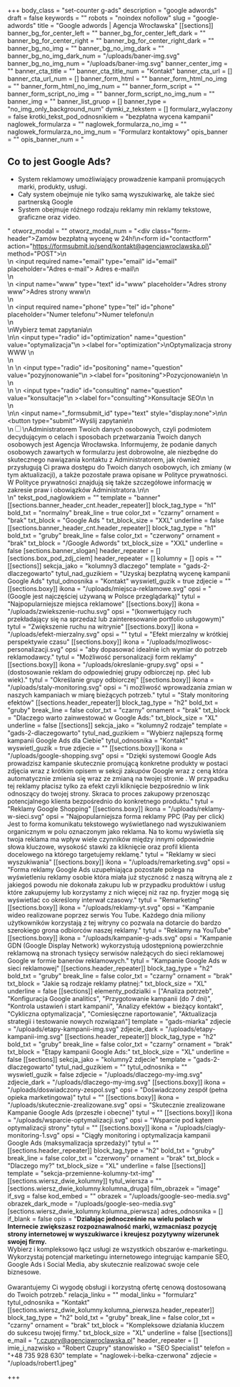 +++
body_class = "set-counter g-ads"
description = "google adwords"
draft = false
keywords = ""
robots = "noindex nofollow"
slug = "google-adwords"
title = "Google adwords | Agencja Wrocławska"
[[sections]]
banner_bg_for_center_left = ""
banner_bg_for_center_left_dark = ""
banner_bg_for_center_right = ""
banner_bg_for_center_right_dark = ""
banner_bg_no_img = ""
banner_bg_no_img_dark = ""
banner_bg_no_img_dark_num = "/uploads/baner-img.svg"
banner_bg_no_img_num = "/uploads/baner-img.svg"
banner_center_img = ""
banner_cta_title = ""
banner_cta_title_num = "Kontakt"
banner_cta_url = []
banner_cta_url_num = []
banner_form_html = ""
banner_form_html_no_img = ""
banner_form_html_no_img_num = ""
banner_form_script = ""
banner_form_script_no_img = ""
banner_form_script_no_img_num = ""
banner_img = ""
banner_list_gruop = []
banner_type = "no_img_only_background_num"
dymki_z_tekstem = []
formularz_wylaczony = false
krotki_tekst_pod_odnosnikiem = "bezpłatna wycena kampanii"
naglowek_formularza = ""
naglowek_formularza_no_img = ""
naglowek_formularza_no_img_num = "Formularz kontaktowy"
opis_banner = ""
opis_banner_num = "<h2 class='header-counter txt-XL'>Co to jest Google Ads?</h2><ul class='no-img-banner-list'><li>System reklamowy umożliwiający prowadzenie kampanii promujących marki, produkty, usługi. </li><li>Cały system obejmuje nie tylko samą wyszukiwarkę, ale także sieć partnerską Google</li><li>System obejmuje różnego rodzaju reklamy min reklamy tekstowe, graficzne oraz video.</li></ul>"
otworz_modal = ""
otworz_modal_num = "<div class=\"form-header\">Zamów bezpłatną wycenę w 24h!</div>\n<form id=\"contactform\" action=\"https://formsubmit.io/send/kontakt@agencjawroclawska.pl\" method=\"POST\">\n<div class='input-cnt'>\n <input required name=\"email\" type=\"email\" id=\"email\" placeholder=\"Adres e-mail\"><label for='email'> Adres e-mail</label>\n</div>\n<div class='input-cnt'>\n    <input name=\"www\" type=\"text\" id=\"www\" placeholder=\"Adres strony www\"><label for='www'>Adres strony www</label>\n</div>\n<div class='input-cnt'>\n    <input  required name=\"phone\" type=\"tel\" id=\"phone\" placeholder=\"Numer telefonu\"><label for='phone'>Numer telefonu</label>\n   </div>\n   <div>\n<span class='radio-cnt-title'>Wybierz temat zapytania</span>\n <div class='form-radio'>\n\n  <input type=\"radio\" id=\"optimization\" name=\"question\" value=\"optymalizacja\"\n         ><label for=\"optimization\">\nOptymalizacja strony WWW </label>\n</div>\n <div class='form-radio'>\n \n  <input type=\"radio\" id=\"positoning\" name=\"question\" value=\"pozyjnonowanie\"\n         ><label for=\"positoning\">Pozycjonowanie\n </label>\n</div>\n <div class='form-radio'>\n \n  <input type=\"radio\" id=\"consulting\" name=\"question\" value=\"konsultacje\"\n         ><label for=\"consulting\">Konsultacje SEO\n </label>\n</div>\n</div>\n\n    <input name=\"_formsubmit_id\" type=\"text\" style=\"display:none\">\n\n    <button  type=\"submit\">Wyślij zapytanie</button>\n<div class='rodo'>\n<input id='rodo-accept' type='checkbox' required name='rodo-accept' value='accept'/>\n<label for='rodo-accept'>Administratorem Twoich danych osobowych, czyli podmiotem decydującym o celach i sposobach przetwarzania Twoich danych osobowych jest Agencja Wrocławska. Informujemy, że podanie danych osobowych zawartych w formularzu jest dobrowolne, ale niezbędne do skutecznego nawiązania kontaktu z Administratorem, jak również przysługują Ci prawa dostępu do Twoich danych osobowych, ich zmiany (w tym aktualizacji), a także pozostałe prawa opisane w Polityce prywatności. W Polityce prywatności znajdują się także szczegółowe informację w zakresie praw i obowiązków Administratora.\n</label>\n</div>\n</form>"
tekst_pod_naglowkiem = ""
template = "banner"
[[sections.banner_header_cnt.header_repeater]]
block_tag_type = "h1"
bold_txt = "normalny"
break_line = true
color_txt = "czarny"
ornament = "brak"
txt_block = "Google Ads "
txt_block_size = "XXL"
underline = false
[[sections.banner_header_cnt.header_repeater]]
block_tag_type = "h1"
bold_txt = "gruby"
break_line = false
color_txt = "czerwony"
ornament = "brak"
txt_block = "/Google Adwords"
txt_block_size = "XXL"
underline = false
[sections.banner_slogan]
header_repeater = []
[sections.box_pod_zdj_ciem]
header_repeater = []
kolumny = []
opis = ""
[[sections]]
sekcja_jako = "kolumny3 dlaczego"
template = "gads-2-dlaczegowarto"
tytul_nad_guzikiem = "Uzyskaj bezpłatną wycenę kampanii Google Ads"
tytul_odnosnika = "Kontakt"
wyswietl_guzik = true
zdjecie = ""
[[sections.boxy]]
ikona = "/uploads/miejsca-reklamowe.svg"
opsi = "(Google jest najczęściej używaną w Polsce przeglądarką)"
tytul = "Najpopularniejsze miejsca reklamowe"
[[sections.boxy]]
ikona = "/uploads/zwiekszenie-ruchu.svg"
opsi = "(konwertujący ruch przekładający się na sprzedaż lub zainteresowanie portfolio usługowym)"
tytul = "Zwiększenie ruchu na witrynie"
[[sections.boxy]]
ikona = "/uploads/efekt-mierzalny.svg"
opsi = ""
tytul = "Efekt mierzalny w krótkiej perspektywie czasu"
[[sections.boxy]]
ikona = "/uploads/mozliwosc-personalizacji.svg"
opsi = "aby dopasować idealnie ich wymiar do potrzeb reklamodawcy."
tytul = "Możliwość personalizacji form reklamy"
[[sections.boxy]]
ikona = "/uploads/okreslanie-grupy.svg"
opsi = "(dostosowanie reklam do odpowiedniej grupy odbiorczej np. płeć lub wiek)."
tytul = "Określanie grupy odbiorczej"
[[sections.boxy]]
ikona = "/uploads/staly-monitoring.svg"
opsi = "i możliwość wprowadzania zmian w naszych kampaniach w miarę bieżących potrzeb."
tytul = "Stały monitoring efektów"
[[sections.header_repeater]]
block_tag_type = "h2"
bold_txt = "gruby"
break_line = false
color_txt = "czarny"
ornament = "brak"
txt_block = "Dlaczego warto zainwestować w Google Ads:"
txt_block_size = "XL"
underline = false
[[sections]]
sekcja_jako = "kolumny2 rodzaje"
template = "gads-2-dlaczegowarto"
tytul_nad_guzikiem = "Wybierz najlepszą formę kampanii Google Ads dla Ciebie"
tytul_odnosnika = "Kontakt"
wyswietl_guzik = true
zdjecie = ""
[[sections.boxy]]
ikona = "/uploads/google-shopping.svg"
opsi = "Dzięki systemowi Google Ads prowadzisz kampanie skutecznie promującą konkretne produkty w postaci zdjęcia wraz z krótkim opisem w sekcji zakupów Google wraz z ceną która automatycznie zmienia się wraz ze zmianą na twojej stronie . W przypadku tej reklamy płacisz tylko za efekt czyli kliknięcie bezpośrednio w link odnoszący do twojej strony. Skraca to proces zakupowy przenosząc potencjalnego klienta bezpośrednio do konkretnego produktu."
tytul = "Reklamy Google Shopping"
[[sections.boxy]]
ikona = "/uploads/reklamy-w-sieci.svg"
opsi = "Najpopularniejsza forma reklamy PPC (Pay per click) Jest to forma komunikatu tekstowego wyświetlanego nad wyszukiwaniem organicznym w polu oznaczonym jako reklama. Na to komu wyświetla się twoja reklama ma wpływ wiele czynników między innymi odpowiednie słowa kluczowe, wysokość stawki za kliknięcie oraz profil klienta docelowego na którego targetujemy reklamę."
tytul = "Reklamy w sieci wyszukiwania"
[[sections.boxy]]
ikona = "/uploads/remarketing.svg"
opsi = "Forma reklamy Google Ads uzupełniająca pozostałe polega na wyświetleniu reklamy osobie która miała już styczność z naszą witryną ale z jakiegoś powodu nie dokonała zakupu lub w przypadku produktów i usług które zakupujemy lub korzystamy z nich więcej niż raz np. fryzjer mogą się wyświetlać co określony interwał czasowy."
tytul = "Remarketing"
[[sections.boxy]]
ikona = "/uploads/reklamy-yt.svg"
opsi = "Kampanie wideo realizowane poprzez serwis You Tube. Każdego dnia miliony użytkowników korzystają z tej witryny co pozwala na dotarcie do bardzo szerokiego grona odbiorców naszej reklamy."
tytul = "Reklamy na YouTube"
[[sections.boxy]]
ikona = "/uploads/kampanie-g-ads.svg"
opsi = "Kampanie GDN (Google Display Network) wykorzystują udostępnioną powierzchnie reklamową na stronach tysięcy serwisów należących do sieci reklamowej Google w formie banerów reklamowych."
tytul = "Kampanie Google Ads w sieci reklamowej"
[[sections.header_repeater]]
block_tag_type = "h2"
bold_txt = "gruby"
break_line = false
color_txt = "czarny"
ornament = "brak"
txt_block = "Jakie są rodzaje reklamy płatnej:"
txt_block_size = "XL"
underline = false
[[sections]]
elementy_podzialki = ["Analiza potrzeb", "Konfiguracja Google analitics", "Przygotowanie kampanii (do 7 dni)", "Kontrola ustawień i start kampanii", "Analizy efektów + bieżący kontakt", "Cykliczna optymalizacja", "Comiesięczne raportowanie", "Aktualizacja strategii i testowanie nowych rozwiązań"]
template = "gads-miarka"
zdjecie = "/uploads/etapy-kampanii-img.svg"
zdjecie_dark = "/uploads/etapy-kampanii-img.svg"
[[sections.header_repeater]]
block_tag_type = "h2"
bold_txt = "gruby"
break_line = false
color_txt = "czarny"
ornament = "brak"
txt_block = "Etapy kampanii Google Ads:"
txt_block_size = "XL"
underline = false
[[sections]]
sekcja_jako = "kolumny2 zdjecie"
template = "gads-2-dlaczegowarto"
tytul_nad_guzikiem = ""
tytul_odnosnika = ""
wyswietl_guzik = false
zdjecie = "/uploads/dlaczego-my-img.svg"
zdjecie_dark = "/uploads/dlaczego-my-img.svg"
[[sections.boxy]]
ikona = "/uploads/doswiadczony-zespol.svg"
opsi = "Doświadczony zespół (pełna opieka marketingowa)"
tytul = ""
[[sections.boxy]]
ikona = "/uploads/skutecznie-zrealizowane.svg"
opsi = "Skutecznie zrealizowane Kampanie Google Ads (przeszłe i obecne)"
tytul = ""
[[sections.boxy]]
ikona = "/uploads/wsparcie-optymalizacji.svg"
opsi = "Wsparcie pod kątem optymalizacji strony"
tytul = ""
[[sections.boxy]]
ikona = "/uploads/ciagly-monitoring-1.svg"
opsi = "Ciągły monitoring i optymalizacja kampanii Google Ads (maksymalizacja sprzedaży)"
tytul = ""
[[sections.header_repeater]]
block_tag_type = "h2"
bold_txt = "gruby"
break_line = false
color_txt = "czerwony"
ornament = "brak"
txt_block = "Dlaczego my?"
txt_block_size = "XL"
underline = false
[[sections]]
template = "sekcja-przemienne-kolumny-txt-img"
[[sections.wiersz_dwie_kolumny]]
tytul_wiersza = ""
[sections.wiersz_dwie_kolumny.kolumna_druga]
film_obrazek = "image"
if_svg = false
kod_embed = ""
obrazek = "/uploads/google-seo-media.svg"
obrazek_dark_mode = "/uploads/google-seo-media.svg"
[sections.wiersz_dwie_kolumny.kolumna_pierwsza]
adres_odnosnika = []
if_blank = false
opis = "<strong>Działając jednocześnie na wielu polach w Internecie zwiększasz rozpoznawalność marki, wzmacniasz pozycję strony internetowej w wyszukiwarce i kreujesz pozytywny wizerunek swojej firmy. <br></strong>Wybierz i kompleksowo łącz usługi ze wszystkich obszarów e-marketingu. Wykorzystaj potencjał marketingu internetowego integrując kampanie SEO, Google Ads i Social Media, aby skutecznie realizować swoje cele biznesowe. <br><br>Gwarantujemy Ci wygodę obsługi i korzystną ofertę cenową dostosowaną do Twoich potrzeb."
relacja_linku = ""
modal_linku = "formularz"
tytul_odnosnika = "Kontakt"
[[sections.wiersz_dwie_kolumny.kolumna_pierwsza.header_repeater]]
block_tag_type = "h2"
bold_txt = "gruby"
break_line = false
color_txt = "czarny"
ornament = "brak"
txt_block = "Kompleksowe działania kluczem do sukcesu twojej firmy."
txt_block_size = "XL"
underline = false
[[sections]]
e_mail = "r.czupry@agencjawroclawska.pl"
header_repeater = []
imie_i_nazwisko = "Robert Czupry"
stanowisko = "SEO Specialist"
telefon = "+48 735 928 630"
template = "naglowek-i-belka-czerwona"
zdjecie = "/uploads/robert1.jpeg"

+++
